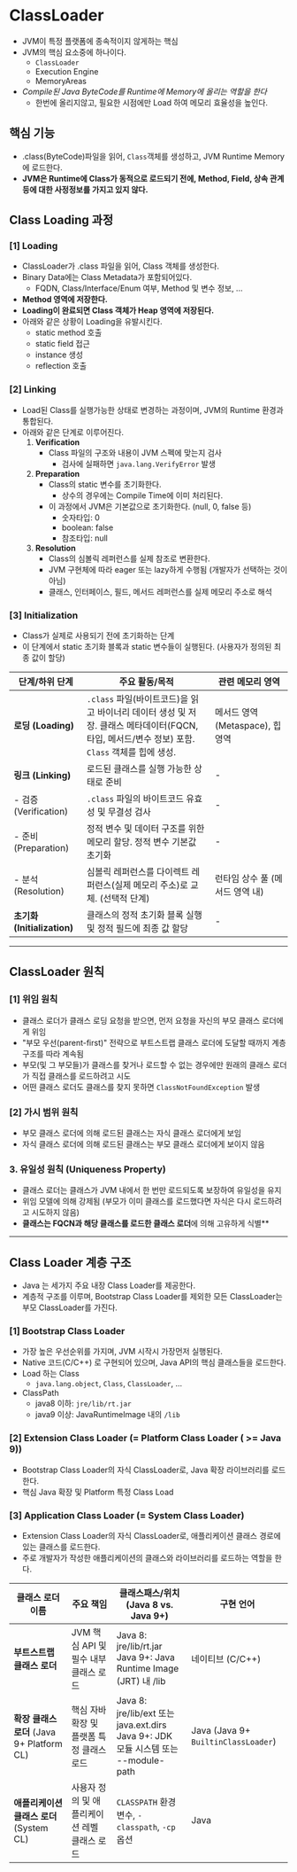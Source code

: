 # ClassLoader
- JVM이 특정 플랫폼에 종속적이지 않게하는 핵심
- JVM의 핵심 요소중에 하나이다.
  - `ClassLoader`
  - Execution Engine
  - MemoryAreas
- **Compile된 Java ByteCode를* Runtime에 Memory에 올리는 역할을 한다*
  - 한번에 올리지않고, 필요한 시점에만 Load 하여 메모리 효율성을 높인다.

## 핵심 기능
- .class(ByteCode)파일을 읽어, `Class`객체를 생성하고, JVM Runtime Memory에 로드한다.
- **JVM은 Runtime에 Class가 동적으로 로드되기 전에, Method, Field, 상속 관계 등에 대한 사정정보를 가지고 있지 않다.**

## Class Loading 과정

### [1] Loading
- ClassLoader가 .class 파일을 읽어, Class 객체를 생성한다.
- Binary Data에는 Class Metadata가 포함되어있다.
  - FQDN, Class/Interface/Enum 여부, Method 및 변수 정보, ...
- **Method 영역에 저장한다.**
- **Loading이 완료되면 Class 객체가 Heap 영역에 저장된다.**
- 아래와 같은 상황이 Loading을 유발시킨다.
  - static method 호출
  - static field 접근
  - instance 생성
  - reflection 호출

### [2] Linking
- Load된 Class를 실행가능한 상태로 변경하는 과정이며, JVM의 Runtime 환경과 통합된다.
- 아래와 같은 단계로 이루어진다.
  1. **Verification**
     - Class 파일의 구조와 내용이 JVM 스펙에 맞는지 검사
       - 검사에 실패하면 `java.lang.VerifyError` 발생
  2. **Preparation**
     - Class의 static 변수를 초기화한다.
       - 상수의 경우에는 Compile Time에 이미 처리된다.
     - 이 과정에서 JVM은 기본값으로 초기화한다. (null, 0, false 등)
       - 숫자타입: 0
       - boolean: false
       - 참조타입: null
  3. **Resolution**
     - Class의 심볼릭 레퍼런스를 실제 참조로 변환한다.
     - JVM 구현체에 따라 eager 또는 lazy하게 수행됨 (개발자가 선택하는 것이 아님)
     - 클래스, 인터페이스, 필드, 메서드 레퍼런스를 실제 메모리 주소로 해석

### [3] Initialization
- Class가 실제로 사용되기 전에 초기화하는 단계
- 이 단계에서 static 초기화 블록과 static 변수들이 실행된다. (사용자가 정의된 최종 값이 할당)

| 단계/하위 단계 | 주요 활동/목적 | 관련 메모리 영역 |
| --- | --- | --- |
| **로딩 (Loading)** | `.class` 파일(바이트코드)을 읽고 바이너리 데이터 생성 및 저장. 클래스 메타데이터(FQCN, 타입, 메서드/변수 정보) 포함. `Class` 객체를 힙에 생성. | 메서드 영역(Metaspace), 힙 영역 |
| **링크 (Linking)** | 로드된 클래스를 실행 가능한 상태로 준비 | - |
| - 검증 (Verification) | `.class` 파일의 바이트코드 유효성 및 무결성 검사 | - |
| - 준비 (Preparation) | 정적 변수 및 데이터 구조를 위한 메모리 할당. 정적 변수 기본값 초기화 | - |
| - 분석 (Resolution) | 심볼릭 레퍼런스를 다이렉트 레퍼런스(실제 메모리 주소)로 교체. (선택적 단계) | 런타임 상수 풀 (메서드 영역 내) |
| **초기화 (Initialization)** | 클래스의 정적 초기화 블록 실행 및 정적 필드에 최종 값 할당 | - |

---
## ClassLoader 원칙

### [1] 위임 원칙
- 클래스 로더가 클래스 로딩 요청을 받으면, 먼저 요청을 자신의 부모 클래스 로더에게 위임
- "부모 우선(parent-first)" 전략으로 부트스트랩 클래스 로더에 도달할 때까지 계층 구조를 따라 계속됨
- 부모(및 그 부모들)가 클래스를 찾거나 로드할 수 없는 경우에만 원래의 클래스 로더가 직접 클래스를 로드하려고 시도
- 어떤 클래스 로더도 클래스를 찾지 못하면 `ClassNotFoundException` 발생

### [2] 가시 범위 원칙
- 부모 클래스 로더에 의해 로드된 클래스는 자식 클래스 로더에게 보임
- 자식 클래스 로더에 의해 로드된 클래스는 부모 클래스 로더에게 보이지 않음

### 3. 유일성 원칙 (Uniqueness Property)
- 클래스 로더는 클래스가 JVM 내에서 한 번만 로드되도록 보장하여 유일성을 유지
- 위임 모델에 의해 강제됨 (부모가 이미 클래스를 로드했다면 자식은 다시 로드하려고 시도하지 않음)
- **클래스는 FQCN과 해당 클래스를 로드한 클래스 로더**에 의해 고유하게 식별**

---

## Class Loader 계층 구조
- Java 는 세가지 주요 내장 Class Loader를 제공한다.
- 계층적 구조를 이루며, Bootstrap Class Loader를 제외한 모든 ClassLoader는 부모 ClassLoader를 가진다.

### [1] Bootstrap Class Loader
- 가장 높은 우선순위를 가지며, JVM 시작시 가장먼저 실행된다.
- Native 코드(C/C++) 로 구현되어 있으며, Java API의 핵심 클래스들을 로드한다.
- Load 하는 Class
  - `java.lang.object`, `Class`, `ClassLoader`, ...
- ClassPath
  - java8 이하: `jre/lib/rt.jar`
  - java9 이상: JavaRuntimeImage 내의 `/lib`


### [2] Extension Class Loader (= Platform Class Loader ( >= Java 9))
- Bootstrap Class Loader의 자식 ClassLoader로, Java 확장 라이브러리를 로드한다.
- 핵심 Java 확장 및 Platform 특정 Class Load


### [3] Application Class Loader (= System Class Loader)
- Extension Class Loader의 자식 ClassLoader로, 애플리케이션 클래스 경로에 있는 클래스를 로드한다.
- 주로 개발자가 작성한 애플리케이션의 클래스와 라이브러리를 로드하는 역할을 한다.


| 클래스 로더 이름 | 주요 책임 | 클래스패스/위치 (Java 8 vs. Java 9+) | 구현 언어 |
| --- | --- | --- | --- |
| **부트스트랩 클래스 로더** | JVM 핵심 API 및 필수 내부 클래스 로드 | Java 8: jre/lib/rt.jar<br>Java 9+: Java Runtime Image (JRT) 내 /lib | 네이티브 (C/C++) |
| **확장 클래스 로더** (Java 9+ Platform CL) | 핵심 자바 확장 및 플랫폼 특정 클래스 로드 | Java 8: jre/lib/ext 또는 java.ext.dirs<br>Java 9+: JDK 모듈 시스템 또는 --module-path | Java (Java 9+ `BuiltinClassLoader`) |
| **애플리케이션 클래스 로더** (System CL) | 사용자 정의 및 애플리케이션 레벨 클래스 로드 | `CLASSPATH` 환경 변수, `-classpath`, `-cp` 옵션 | Java |

